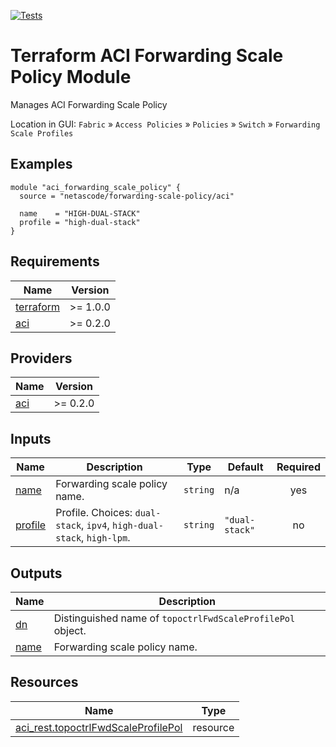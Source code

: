 <!-- BEGIN_TF_DOCS -->
[![Tests](https://github.com/netascode/terraform-aci-forwarding-scale-policy/actions/workflows/test.yml/badge.svg)](https://github.com/netascode/terraform-aci-forwarding-scale-policy/actions/workflows/test.yml)

# Terraform ACI Forwarding Scale Policy Module

Manages ACI Forwarding Scale Policy

Location in GUI:
`Fabric` » `Access Policies` » `Policies` » `Switch` » `Forwarding Scale Profiles`

## Examples

```hcl
module "aci_forwarding_scale_policy" {
  source = "netascode/forwarding-scale-policy/aci"

  name    = "HIGH-DUAL-STACK"
  profile = "high-dual-stack"
}

```

## Requirements

| Name | Version |
|------|---------|
| <a name="requirement_terraform"></a> [terraform](#requirement\_terraform) | >= 1.0.0 |
| <a name="requirement_aci"></a> [aci](#requirement\_aci) | >= 0.2.0 |

## Providers

| Name | Version |
|------|---------|
| <a name="provider_aci"></a> [aci](#provider\_aci) | >= 0.2.0 |

## Inputs

| Name | Description | Type | Default | Required |
|------|-------------|------|---------|:--------:|
| <a name="input_name"></a> [name](#input\_name) | Forwarding scale policy name. | `string` | n/a | yes |
| <a name="input_profile"></a> [profile](#input\_profile) | Profile. Choices: `dual-stack`, `ipv4`, `high-dual-stack`, `high-lpm`. | `string` | `"dual-stack"` | no |

## Outputs

| Name | Description |
|------|-------------|
| <a name="output_dn"></a> [dn](#output\_dn) | Distinguished name of `topoctrlFwdScaleProfilePol` object. |
| <a name="output_name"></a> [name](#output\_name) | Forwarding scale policy name. |

## Resources

| Name | Type |
|------|------|
| [aci_rest.topoctrlFwdScaleProfilePol](https://registry.terraform.io/providers/netascode/aci/latest/docs/resources/rest) | resource |
<!-- END_TF_DOCS -->